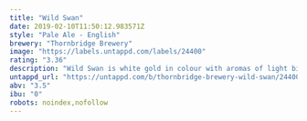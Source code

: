 ```yaml
---
title: "Wild Swan"
date: 2019-02-10T11:50:12.983571Z
style: "Pale Ale - English"
brewery: "Thornbridge Brewery"
image: "https://labels.untappd.com/labels/24400"
rating: "3.36"
description: "Wild Swan is white gold in colour with aromas of light bitter lemon, a hint of herb and a subtle spiciness. A great session beer!"
untappd_url: "https://untappd.com/b/thornbridge-brewery-wild-swan/24400"
abv: "3.5"
ibu: "0"
robots: noindex,nofollow
---
```

